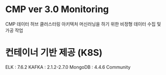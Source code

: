 # CMP ver 3.0 Monitoring

CMP 데이터 허브 클러스터링 아키텍처
머신러닝을 하기 위한 비정형 데이터 수집 및 가공 작업


# 컨테이너 기반 제공 (K8S)

ELK : 7.6.2
KAFKA : 2.1.2-2.7.0
MongoDB : 4.4.6 Community
